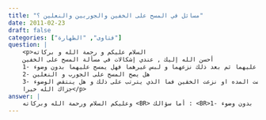 ```yaml
---
title: "مسائل في المسح على الخفين والجوربين والنعلين ؟"
date: 2011-02-23
draft: false
categories: ["فتاوى", "الطهارة"]
question: |
    <p>السلام عليكم و رحمة الله و بركاته 
    أحسن الله إليك , عندي إشكالات في مسألة المسح على الخفين 
    1- من لبس الخفين و مسح عليهما ثم بعد ذلك نزعهما و لبس غيرهما فهل يمسح عليهما بدون وضوء 
    2- هل يصح المسح على الجورب و النعلين 
    3- اذا انقضت المده او نزعت الخقين فما الذي يترتب على ذلك و هل ينتقض الوضوء 
    جزاك الله خيرا</p>
answer: |
    وعليكم السلام ورحمة الله وبركاته <BR> أما سؤالك : <BR>1- من لبس الخفين و مسح عليهما ثم بعد ذلك نزعهما و لبس غيرهما فهل يمسح عليهما بدون وضوء <BR>جوابه : <BR>لا يجوز له أن يمسح عليهما لأنه لا يصدق أنه لبس هذين الخفين على قدمين مغسولتين ومن شروط جواز المسح عليهما أن يلبس الخفين على قدمين مغسولتين وأدلة هذا الشرط كثيرة منها : <BR>عَنْ عُرْوَةَ بْنِ الْمُغِيرَةِ عَنْ أَبِيهِ قَالَ : (( كُنْتُ مَعَ النَّبِيِّ صلى الله عليه وسلم فِي سَفَرٍ ، فَأَهْوَيْتُ لأَنْزِعَ خُفَّيْهِ ، فَقَالَ : دَعْهُمَا ، فَإِنِّي أَدْخَلْتُهُمَا طَاهِرَتَيْنِ . فَمَسَحَ عَلَيْهِمَا )) رواه البخاري ومسلم <BR>وقوله صلى الله عليه وسلم : ((طاهرتين)) أي مغسولتين . <BR>وعن أَبي هُرَيْرَةَ –رضي الله عنه- قَالَ : قَالَ رَسُولُ اللهِ صلى الله عليه وسلم : ((إذَا أَدْخَلَ أَحَدُكُمْ رِجْلَيْهِ فِي خُفَّيْهِ وَهُمَا طَاهِرَتَانِ فَلْيَمْسَحْ عَلَيْهِمَا ؛ ثَلاَثًا لِلْمُسَافِرِ ، وَيَوْمًا لِلْمُقِيمِ))رواه ابن أبي شيبة في المصنف رقم الحديث (1894) . وصحح إسناده الشيخ الألباني في السلسلة الصحيحة (15/30) تحت حديث رقم (3455) . <BR>ولا خلاف بين العلماء في اشتراط تقدم الوضوء لجواز المسح على الخفين ينظر : المجموع (1/542) ، والمغني (1/361) . وهذا لا يصدق عليه أن توضأ قبل لبس الخفين . <BR>أما سؤالك الثاني : <BR>2- هل يصح المسح على الجورب و النعلين  <BR>جوابه : <BR>اختلف العلماء –رحمهم الله تعالى- في جواز المسح على الجوربين ، فذهب جمهور العلماء –رحمهم الله تعالى إلى جواز المسح على الجوربين( الموسوعة الفقهية (37/271) ) ، قال ابن المنذر في الأوسط (1/462) : (رُوِيَ إِبَاحَةُ الْمَسْحِ عَلَى الْجَوْرَبَيْنِ عَنْ تِسْعَةٍ مِنْ أَصْحَابِ رَسُولِ اللهِ صلى الله عليه وسلم ، عَلِيِّ بْنِ أَبِي طَالِبٍ ، وَعَمَّارِ بْنِ يَاسِرٍ ، وَأَبِي مَسْعُودِ ، وَأَنَسِ بْنِ مَالِكٍ ، وَابْنِ عُمَرَ ، وَالْبَرَاءِ بْنِ عَازِبٍ ، وَبِلَالٍ ، وَأَبِي أُمَامَةَ ، وَسَهْلِ بْنِ سَعْدٍ   وَقَالَ بِهَذَا الْقَوْلِ عَطَاءُ بْنُ أَبِي رَبَاحٍ ، وَالْحَسَنُ ، وَسَعِيدُ بْنُ الْمُسَيِّبِ ، كَذَلِكَ قَالَا : إِذَا كَانَا صَفِيقَيْنِ وَبِهِ قَالَ النَّخَعِيُّ ، وَسَعِيدُ بْنُ جُبَيْرٍ ، وَالْأَعْمَشُ ، وَسُفْيَانُ الثَّوْرِيُّ ، وَالْحَسَنُ بْنُ صَالِحٍ ، وَابْنُ الْمُبَارَكِ ، وَزُفَرُ ، وَأَحْمَدُ ، وَإِسْحَاقُ . قَالَ أَحْمَدُ : قَدْ فَعَلَهُ سَبْعَةٌ أَوْ ثَمَانِيَةٌ مِنْ أَصْحَابِ النَّبِيِّ صلى الله عليه وسلم ، وَقَالَ إِسْحَاقُ : مَضَتِ السُّنَّةُ مِنْ أَصْحَابِ النَّبِيِّ صلى الله عليه وسلم ، وَمَنْ بَعْدَهُمْ مِنَ التَّابِعِينَ فِي الْمَسْحِ عَلَى الْجَوْرَبَيْنِ ، لَا اخْتِلَافَ بَيْنَهُمْ فِي ذَلِكَ) . <BR> فالقول بجواز المسح على الجوربين هو مذهب جمهور العلماء ، واختلفوا في بعض الشروط : <BR>فقيل : يشترط لجواز المسح عليهما أن يكونا صفيقين . <BR>وقيل : يشترط لجواز المسح عليهما أن يكونا مجلدين أو منعلين . <BR>وقيل : يشترط لجواز المسح عليهما أن يكونا مجلدين فقط . <BR>وقيل : يجوز المسح على الجوربين مطلقاً ما دام يسميان جوربين . <BR>والراجح أنه يجوز المسح على الجوربين مطلقاً وإن كانا يشفان القدمين مادام يسميان جوربين ، وهو مذهب عمر وعلي –رضي الله عنهما- ، وهو قول أبي يوسف ، ومحمد ، وإسحاق ، وداود ، وابن حزم ، وهو اختيار شيخ الإسلام ابن تيمية.  <BR>قال النووي في المجموع (1/527) : (وحكى أصحابنا عن عمر وعلى -رضى الله عنهما- جواز المسح على الجورب وإن كان رقيقا ، وحكوه عن أبي يوسف ومحمد واسحق وداود) . وينظر : المحلى (1/324) مسألة (212) . ومجموع الفتاوى (21/214) . <BR>وأدلة ترجيح هذا المذهب كثيرة ، منها : <BR> الدليل الأول : عَنْ الْمُغِيرَةِ بْنِ شُعْبَةَ –رضي الله عنه-  : ((أَنَّ رَسُولَ اللهِ صلى الله عليه وسلم تَوَضَّأَ وَمَسَحَ عَلَى الْجَوْرَبَيْنِ وَالنَّعْلَيْنِ ))رواه أبو داود رقم الحديث (137) ، وابن ماجه رقم الحديث (552) ، والإمام أحمد في المسند رقم الحديث (18206) ، والترمذي رقم الحديث (92) ، وقال : (هَذَا حَدِيثٌ حَسَنٌ صَحِيحٌ) . وقال الشيخ الألباني في صحيح أبي داود (1/274) : (إسناده صحيح على شرط البخاري ، وصححه ابن حبان ، وقال الترمذي : إنه   حديث حسن صحيح  ، واحتج به ابن حزم) . <BR>الدليل الثاني : عَنْ أَبِي مُوسَى الْأَشْعَرِيِّ –رضي الله عنه- : ((أَنَّ رَسُولَ اللهِ صلى الله عليه وسلم تَوَضَّأَ وَمَسَحَ عَلَى الْجَوْرَبَيْنِ وَالنَّعْلَيْنِ ))رواه ابن ماجه  رقم الحديث (553) . قواه الشيخ الألباني في صحيح أبي داود (1/274) بحديث المغيرة –رضي الله عنه- المتقدم . <BR>الدليل الثالث : آثار الصحابة الكثيرة مع عدم وجود مخالف حتى قال ابن قدامة في المغني (1/374) : (الصحابة -رضي الله عنهم- مسحوا على الجوارب ولم يظهر لهم مخالف في عصرهم فكان إجماعاً ) <BR>ومن هذه الآثار: <BR>أولا : عَنْ يُسَيْرِ بْنِ عَمْرٍو قَالَ : ((رَأَيْتُ أَبَا مَسْعُودٍ بَالَ ، ثُمَّ تَوَضَّأَ وَمَسَحَ عَلَى الْجَوْرَبَيْنِ ))رواه ابن أبي شيبة في المصنف (1/189) رقم (2000) . بإسناد صحيح  . <BR>وعن خالد بن سعد قال : ((كان أبو مسعود الأنصاري يمسح على جوربين له من شعر ونعليه))(رواه عبد الرزاق في المصنف (1/199) رقم (774) . بإسناد صحيح على شرط الشيخين  ) . <BR>وعن همام بن الحارث عن أبي مسعود –رضي الله عنه- : ((أنه كان يمسح على الجوربين والنعلين ))(رواه عبد الرزاق في المصنف (1/200) رقم (777) . بإسناد صحيح  ) . <BR>ثانياً : عَنْ قَتَادَةَ عَنْ أَنَسٍ –رضي الله عنه- : (( أَنَّهُ كَانَ يَمْسَحُ عَلَى الْجَوْرَبَيْنِ ))(رواه ابن أبي شيبة في المصنف (1/188) رقم (1990) . بإسناد صحيح  ) . <BR>وعن قتادة عن أنس بن مالك –رضي الله عنه-  : ((أنه كان يمسح على الجوربين قال نعم يمسح عليهما مثل الخفين ))( رواه عبد الرزاق في المصنف (1/200) رقم (779) . بإسناد صحيح على شرط الشيخين ) . <BR>ثالثاً : عَنِ الأَعْمَشِ قَالَ : حَدَّثَنَا إِسْمَاعِيلُ بْنُ رَجَاءٍ ، عَنْ أَبِيهِ ، قَالَ : ((رَأَيْتُ الْبَرَاءَ تَوَضَّأَ فَمَسَحَ عَلَى الْجَوْرَبَيْنِ ))(رواه ابن أبي شيبة في المصنف (1/189) رقم (1996) . ورواه عبد الرزاق في المصنف (1/200) رقم (778) . وإسناد حسن  ) . <BR>رابعاً : عَنْ عَمْرِو بْنِ حُرَيْث –رضي الله عنه- : (( أَنَّ عَلِيًّا تَوَضَّأَ وَمَسَحَ عَلَى الْجَوْرَبَيْنِ))(رواه ابن أبي شيبة في المصنف (1/189) رقم (1998) . ورواه ابن المنذر في الأوسط (1/462) . وإسناد حسن . تنبيه : تحرفت (حريث) إلى (كريب) عن ابن أبي شيبة ، والصواب حريث كما عند ابن المنذر  ) . <BR>خامساً : عَنْ أَبِي غَالِبٍ قَالَ : (( رَأَيْتُ أَبَا أُمَامَةَ يَمْسَحُ عَلَى الْجَوْرَبَيْنِ ))(رواه ابن أبي شيبة في المصنف (1/188) رقم (1991) . وإسناد حسن  ) . <BR>الدليل الرابع : أن أحاديث المسح على الجوربين ، وكذلك الآثار وردت مطلقة من غير تقييد بقيد ، وتقييد ما أطلقة الشرع لا يجوز إلا بدليل من الكتاب أو السنة الإجماع ، وعليه يجوز المسح على كل ما يطلق عليه أنه جورب . <BR>واما المسح على النعلين : <BR>اختلف العلماء –رحمهم الله تعالى- في جواز المسح على النعلين ، والراجح أن يجوز المسح عليهما ، وهو مذهب جماعة من الصحابة –رضي الله عنهم- ، وقال به طائفة من أهل العلم( ينظر : شرح معاني الآثار (1/97)  ، وهو اختيار شيخ الإسلام ابن تيمية إلا أنه قيده بالنعل التي يشق نزعها إلا بيد ورجل(ينظر : الفتاوى الكبرى (1/304) ، والإنصاف (1/180)  ) . <BR>وما ذهب إليه شيخ الإسلام –رحمه الله تعالى- من تقييد النعلين بهذا القيد هو الظاهر ، لأن الظاهر من حكمة المسح على الخفين والجوربين هي مشقة النزع والحاجة وهذا لا يكون إلا في النعل التي يشق نزعها إلا باليد والرجل كالخفين والجوربين ، أما النعل التي تنزع بدون ذلك بمجرد رفع الرجل عنها أو إخراجها بسهولة ، فحكمة المسح غير متحققة ، فلا يجوز أن يترك غسل القدمين في الوضوء ، الذي هو ركن من أركان الوضوء الوارد في تركه الوعيد من غير سبب ، وأيضا من تتبع سيرة النبي صلى الله عليه وسلم وصحابته –رضي الله عنهم- يظهر له أن نعالهم كانت لا تنزع إلا باليد . والله أعلم  . <BR>والأدلة على ذلك كثيرة  منها ما تقدم ذكره في أدلة المسح على الجوربين فقد ورد فيها كذلك المسح على النعلين ومن الأدلة كذلك : <BR>الدليل الأول : عن أَوْسِ بْنِ أَبِي أَوْسٍ الثَّقَفِيُّ –رضي الله عنه- : ((أَنَّ رَسُولَ اللهِ صلى الله عليه وسلم تَوَضَّأَ وَمَسَحَ عَلَى نَعْلَيْهِ وَقَدَمَيْهِ ))( رواه أبو داود رقم الحديث (138) . وقال الشيخ الألباني في صحيح أبي داود (1/282) : (حديث صحيح . وأخرجه ابن حبان في  صحيحه . وصححه ابن القطان من حديث ابن عمر ) ) . <BR>الدليل الثاني : عَنْ عُبَيْدِ بْنِ جُرَيْجٍ قَالَ : قِيلَ لاِبْنِ عُمَرَ : رَأَيْنَاكَ تَفْعَلُ شَيْئًا لَمْ نَرَ أَحَدًا يَفْعَلُهُ غَيْرُكَ . قَالَ : وَمَا هُوَ؟ قَالَ : رَأَيْنَاكَ تَلْبَسُ هَذِهِ النِّعَالَ السِّبْتِيَّةَ . قَالَ : (( إِنِّي رَأَيْتُ رَسُولَ اللَّهِ صلى الله عليه وسلم يَلْبَسُهَا وَيَتَوَضَّأُ فِيهَا ، وَيَمْسَحُ عَلَيْهَا )) رواه البيهقي في السنن الكبرى (1/287) رقم الحديث (1415) ، وابن خزيمة في صحيحه رقم الحديث (199) . وصحح إسناده الشيخ الألباني في صحيح ابن خزيمة ، والمسح على الجوربين ص (45) . <BR> الدليل الثالث : عَنِ ابْنِ عَبَّاسٍ رضي الله عنهما- : (( أَنَّ رَسُولَ اللهِ صلى الله عليه وسلم تَوَضَّأَ مَرَّةً مَرَّةً وَمَسَحَ عَلَى نَعْلَيْهِ ))رواه البيهقي في السنن الكبرى (1/286) رقم الحديث (1410) . وقال الشيخ الألباني في المسح على الجوربين ص (45) : (أخرجه عبد الرزاق في ( المصنف ) ( رقم 783 ) والبيهقي ( 1 / 286 ) من طريقين عن زيد بن أسلم عن عطاء بن يسار عنه . وهذا إسناد صحيح غاية وهو على شرط الشيخين ) . <BR>وغيرها من الأدلة كثير . <BR> أما سؤالك الثالث : <BR>3- اذا انقضت المده او نزعت الخقين فما الذي يترتب على ذلك و هل ينتقض الوضوء  <BR>جوبه : <BR>إذا انتهت مدة المسح فلا يجوز له أن يمسح بعد ذلك إلا بعد أن يخلع خفيه وتوضأ وضوءا كاملا وإلا لم يكن ثم لتوقيت المسح فائدة ، وإذا كا على وضوء وانتهت مدة المسح فإن وضوءه لا ينتقض فانتهاء مدة المسح لا تبطل الوضوء إنما تبطل الاستمرار في المسح ، وعليه فوضوؤه صحيح يستطيع أن يصلي به ما شاء من الصلوات ما لم يأت بناقض له ، وهو قول (الحسن البصري ، والنخعي ، وأبي العالية ، وقتادة ، وسليمان بن حرب) ، واختاره ابن المنذر ، والنووي ، وابن حزم ، وشيخ الإسلام ابن تيمية. ينظر : الأوسط (1/457) .المجموع (1/557) .المحلى (1/321) .الاختيارات ص (15). <BR>والأدلة على ذلك ما يأتي : <BR> الدليل الأول : الأصل فيمن توضأ الوضوء الصحيح شرعاً أنه على وضوء ، فلا تنقض طهارة إلا بدليل من كتاب أو سنة أو إجماع ، ولا يوجد دليل يدل على أن انتهاء مدة المسح أو خلع الخفين ناقض للوضوء .  <BR>الدليل الثاني : أحاديث توقيت المسح حددت ابتداء المسح وانتهائه ، ولم تتعرض لانتهاء الطهارة ، فمن جعل الطهارة تنتهي بمدة المسح أو خلع الخفين فقد حمل الأحاديث ما لا تحتمل . <BR>الدليل الثالث : أنه قد دل الدليل على أن خلع الخفين لا ينقض الوضوء ، مع أن مدة المسح تنتهي بخلع الخفين ، فكذلك إذا انتهت مدة المسح بالوقت المحدد شرعاً ولا فرق ، فعَنْ أَبِي ظَبْيَانَ قَالَ : ((رَأَيْتُ عَلِيًّا بَالَ قَائِمًا ، ثُمَّ تَوَضَّأَ وَمَسَحَ عَلَى نَعْلَيْهِ ، ثُمَّ أَقَامَ الْمُؤَذِّنُ فَخَلَعَهُمَا ))(رواه ابن أبي شيبة في المصنف (1/190) رقم (2010) . بإسناد صحيح  ) ، ولا أعلم له مخالفاً من الصحابة . <BR>الدليل الرابع : أن انتهاء مدة المسح شيء وانتقاض الوضوء شيء آخر ، فكما أن انتقاض الوضوء لا يؤثر على انتهاء مدة المسح مادام الوقت باقياً ، فكذلك انتهاء مدة المسح لا تؤثر على الوضوء مادام لم يأتِ بناقض من نواقض الوضوء . <BR>الدليل الخامس : أن الطهارة لا ينقضها إلا الحدث ، وانتهاء مدة المسح ليس حدثاً حتى يحكم على الطهارة بالانتقاض به ، ومن قال بأنه حدث فإنه مطالب بالدليل ولا دليل . <BR>والله أعلم .
---
```


